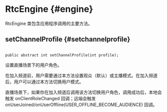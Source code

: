 # RtcEngine {#engine}

RtcEngine 类包含应用程序调用的主要方法。

## setChannelProfile {#setchannelprofile}

```

public abstract int setChannelProfile(int profile);

```

设置直播场景下的用户角色。

在加入频道前，用户需要通过本方法设置观众（默认）或主播模式。在加入频道后，用户可以通过本方法切换用户模式。

直播场景下，如果你在加入频道后调用该方法切换用户角色，调用成功后，本地会触发 onClientRoleChanged 回调；远端会触发 onUserJoined/onUserOffline\(USER\_OFFLINE\_BECOME\_AUDIENCE\) 回调。

